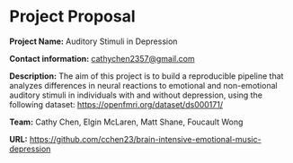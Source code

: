 # Project Proposal
**Project Name:** Auditory Stimuli in Depression

**Contact information:** cathychen2357@gmail.com

**Description:** The aim of this project is to build a reproducible pipeline that analyzes differences in neural reactions to emotional and non-emotional auditory stimuli in individuals with and without depression, using the following dataset: https://openfmri.org/dataset/ds000171/

**Team:** Cathy Chen, Elgin McLaren, Matt Shane, Foucault Wong

**URL:** https://github.com/cchen23/brain-intensive-emotional-music-depression
